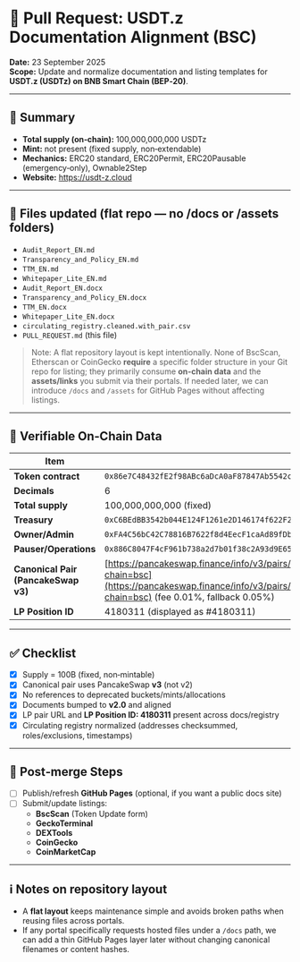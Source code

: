 # 🔄 Pull Request: USDT.z Documentation Alignment (BSC)

**Date:** 23 September 2025  
**Scope:** Update and normalize documentation and listing templates for **USDT.z (USDTz) on BNB Smart Chain (BEP‑20)**.

---

## 🧾 Summary

- **Total supply (on‑chain):** 100,000,000,000 USDTz  
- **Mint:** not present (fixed supply, non‑extendable)  
- **Mechanics:** ERC20 standard, ERC20Permit, ERC20Pausable (emergency‑only), Ownable2Step  
- **Website:** https://usdt-z.cloud

---

## 📁 Files updated (flat repo — no /docs or /assets folders)

- `Audit_Report_EN.md`  
- `Transparency_and_Policy_EN.md`  
- `TTM_EN.md`  
- `Whitepaper_Lite_EN.md`  
- `Audit_Report_EN.docx`  
- `Transparency_and_Policy_EN.docx`  
- `TTM_EN.docx`  
- `Whitepaper_Lite_EN.docx`  
- `circulating_registry.cleaned.with_pair.csv`  
- `PULL_REQUEST.md` (this file)

> Note: A flat repository layout is kept intentionally. None of BscScan, Etherscan or CoinGecko **require** a specific folder structure in your Git repo for listing; they primarily consume **on‑chain data** and the **assets/links** you submit via their portals. If needed later, we can introduce `/docs` and `/assets` for GitHub Pages without affecting listings.

---

## 🔑 Verifiable On‑Chain Data

| Item              | Value |
|-------------------|-------|
| **Token contract** | `0x86e7C48432fE2f98ABc6aDcA0aF87847Ab5542ce` |
| **Decimals**       | 6 |
| **Total supply**   | 100,000,000,000 (fixed) |
| **Treasury**       | `0xC6BEdBB3542b044E124F1261e2D146174f622F2D` |
| **Owner/Admin**    | `0xFA4C56bC42C78816B7622f8d4EecF1caAd89fDb4` |
| **Pauser/Operations** | `0x886C8047F4cF961b738a2d7b01f38c2A93d9E657` |
| **Canonical Pair (PancakeSwap v3)** | [https://pancakeswap.finance/info/v3/pairs/0x5483d364EbdD0795E1F678Fa25bc365D17339d71?chain=bsc](https://pancakeswap.finance/info/v3/pairs/0x5483d364EbdD0795E1F678Fa25bc365D17339d71?chain=bsc) (fee 0.01%, fallback 0.05%) |
| **LP Position ID** | 4180311 (displayed as #4180311) |

---

## ✅ Checklist

- [x] Supply = 100B (fixed, non‑mintable)  
- [x] Canonical pair uses PancakeSwap **v3** (not v2)  
- [x] No references to deprecated buckets/mints/allocations  
- [x] Documents bumped to **v2.0** and aligned  
- [x] LP pair URL and **LP Position ID: 4180311** present across docs/registry  
- [x] Circulating registry normalized (addresses checksummed, roles/exclusions, timestamps)

---

## 🚀 Post‑merge Steps

- [ ] Publish/refresh **GitHub Pages** (optional, if you want a public docs site)  
- [ ] Submit/update listings:  
  - **BscScan** (Token Update form)  
  - **GeckoTerminal**  
  - **DEXTools**  
  - **CoinGecko**  
  - **CoinMarketCap**

---

## ℹ️ Notes on repository layout

- A **flat layout** keeps maintenance simple and avoids broken paths when reusing files across portals.  
- If any portal specifically requests hosted files under a `/docs` path, we can add a thin GitHub Pages layer later without changing canonical filenames or content hashes.